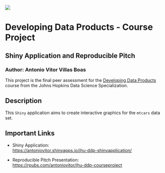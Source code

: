<img src="https://d3njjcbhbojbot.cloudfront.net/api/utilities/v1/imageproxy/https://coursera-university-assets.s3.amazonaws.com/74/7ae340ec6911e5b395490a2a565172/JHU-Logo-Square-Mini_180px.png?auto=format%2Ccompress&dpr=1&w=56px&h=56px&auto=format%2Ccompress&dpr=1&w=&h=">

# Developing Data Products - Course Project
## Shiny Application and Reproducible Pitch

### Author: Antonio Vitor Villas Boas

This project is the final peer assessment for the [Developing Data Products](https://www.coursera.org/learn/data-products?specialization=jhu-data-science) course from the Johns Hopkins Data Science Specialization.

## Description

This `Shiny` application aims to create interactive graphics for the `mtcars` data set.

## Important Links

- Shiny Application: <br>
https://antoniovitor.shinyapps.io/jhu-ddp-shinyapplication/

- Reproducible Pitch Presentation:  
https://rpubs.com/antoniovitor/jhu-ddp-courseproject